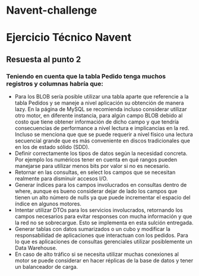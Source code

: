 # Navent-challenge
# Ejercicio Técnico Navent

## Resuesta al punto 2

### Teniendo en cuenta que la tabla Pedido tenga muchos registros y columnas habría que:
- Para los BLOB sería posible utilizar una tabla aparte que referencie a la tabla Pedidos y se maneje a nivel aplicación su obtención de manera lazy.
  En la página de MySQL se recomienda incluso considerar utilizar otro motor, en diferente instancia, para algún campo BLOB debido al costo que tiene obtener información de dicho campo y que tendría consecuencias de performance a nivel lectura e implicancias en la red. Incluso se menciona que que se puede requerir a nivel físico una lectura secuencial grande que es más conveniente en discos tradicionales que en los de estado sólido (SDD). 
- Definir correctamente los tipos de datos según la necesidad concreta. 
  Por ejemplo los numéricos tener en cuenta en qué rangos pueden manejarse para utilizar menos bits por valor si no es necesario.
- Retornar en las consultas, en select los campos que se necesitan realmente para disminuir accesos I/O.
- Generar índices para los campos involucrados en consultas dentro de where, aunque es bueno considerar dejar de lado los campos que tienen un alto número de nulls ya que puede incrementar el espacio del índice en algunos motores.
- Intentar utilizar DTOs para los servicios involucrados, retornando los campos necesarios para evitar responses con mucha información y que la red no se sobrecargue. Esto se implementa en esta sulción entregada.
- Generar tablas con datos sumarizados o un cubo y modificar la responsabilidad de aplicaciones que interactuan con los pedidos. Para lo que es aplicaciones de consultas gerenciales utilizar posiblemente un Data Warehouse.
- En caso de alto tráfico si se necesita utilizar muchas conexiones al motor se puede considerar en hacer réplicas de la base de datos y tener un balanceador de carga.
